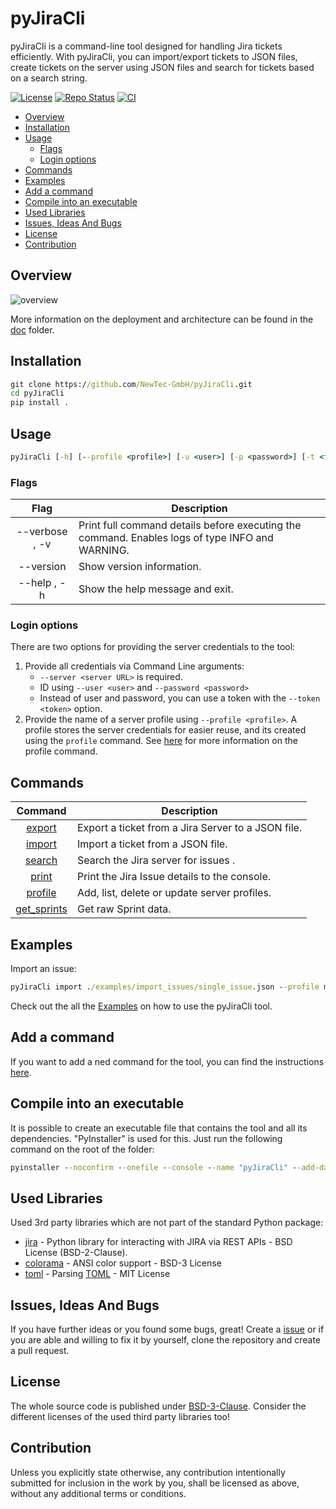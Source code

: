 # pyJiraCli <!-- omit in toc -->

pyJiraCli is a command-line tool designed for handling Jira tickets efficiently. With pyJiraCli, you can import/export tickets to JSON files, create tickets on the server using JSON files and search for tickets based on a search string.

[![License](https://img.shields.io/badge/license-bsd-3.svg)](https://choosealicense.com/licenses/bsd-3-clause/)
[![Repo Status](https://www.repostatus.org/badges/latest/active.svg)](https://www.repostatus.org/#active)
[![CI](https://github.com/NewTec-GmbH/pyJiraCli/actions/workflows/ci.yml/badge.svg)](https://github.com/NewTec-GmbH/pyJiraCli/actions/workflows/ci.yml)

- [Overview](#overview)
- [Installation](#installation)
- [Usage](#usage)
  - [Flags](#flags)
  - [Login options](#login-options)
- [Commands](#commands)
- [Examples](#examples)
- [Add a command](#add-a-command)
- [Compile into an executable](#compile-into-an-executable)
- [Used Libraries](#used-libraries)
- [Issues, Ideas And Bugs](#issues-ideas-and-bugs)
- [License](#license)
- [Contribution](#contribution)

## Overview

![overview](https://www.plantuml.com/plantuml/proxy?cache=no&src=https://raw.githubusercontent.com/NewTec-GmbH/pyJiraCli/main/doc/uml/context.puml)

More information on the deployment and architecture can be found in the [doc](./doc/README.md) folder.

## Installation

```cmd
git clone https://github.com/NewTec-GmbH/pyJiraCli.git
cd pyJiraCli
pip install .
```

## Usage

```cmd
pyJiraCli [-h] [--profile <profile>] [-u <user>] [-p <password>] [-t <token>] [-s <server URL>] [--version] [-v] {command} {command_options}
```

### Flags

| Flag           | Description                                                                                     |
| :-----------:  | ----------------------------------------------------------------------------------------------- |
| --verbose , -v | Print full command details before executing the command. Enables logs of type INFO and WARNING. |
| --version      | Show version information.                                                                       |
| --help , -h    | Show the help message and exit.                                                                 |

### Login options

There are two options for providing the server credentials to the tool:

1. Provide all credentials via Command Line arguments:
    - `--server <server URL>` is required.
    - ID using `--user <user>` and `--password <password>`
    - Instead of user and password, you can use a token with the `--token <token>` option.
2. Provide the name of a server profile using `--profile <profile>`. A profile stores the server credentials for easier reuse, and its created using the `profile` command. See [here](./doc/commands/profile.md) for more information on the profile command.

## Commands

| Command                                     | Description                                         |
| :-----------------------------------------: | --------------------------------------------------- |
|[export](./doc/commands/export.md)           | Export a ticket from a Jira Server to a JSON file.  |
|[import](./doc/commands/import.md)           | Import a ticket from a JSON file.                   |
|[search](./doc/commands/search.md)           | Search the Jira server for issues .                 |
|[print](./doc/commands/print.md)             | Print the Jira Issue details to the console.        |
|[profile](./doc/commands/profile.md)         | Add, list, delete or update server profiles.        |
|[get_sprints](./doc/commands/get_sprints.md) | Get raw Sprint data.                                |

## Examples

Import an issue:

```cmd
pyJiraCli import ./examples/import_issues/single_issue.json --profile my_profile
```

Check out the all the [Examples](./examples) on how to use the pyJiraCli tool.

## Add a command

If you want to add a ned command for the tool, you can find the instructions [here](./doc/add_command.md).

## Compile into an executable

It is possible to create an executable file that contains the tool and all its dependencies. "PyInstaller" is used for this.
Just run the following command on the root of the folder:

```cmd
pyinstaller --noconfirm --onefile --console --name "pyJiraCli" --add-data "./pyproject.toml;."  "./src/pyJiraCli/__main__.py"
```

## Used Libraries

Used 3rd party libraries which are not part of the standard Python package:

- [jira](https://pypi.org/project/jira/) - Python library for interacting with JIRA via REST APIs - BSD License (BSD-2-Clause).
- [colorama](https://github.com/tartley/colorama) - ANSI color support - BSD-3 License
- [toml](https://github.com/uiri/toml) - Parsing [TOML](https://en.wikipedia.org/wiki/TOML) - MIT License

## Issues, Ideas And Bugs

If you have further ideas or you found some bugs, great! Create a [issue](https://github.com/NewTec-GmbH/pyJiraCli/issues) or if you are able and willing to fix it by yourself, clone the repository and create a pull request.

## License

The whole source code is published under [BSD-3-Clause](https://github.com/NewTec-GmbH/pyJiraCli/blob/main/LICENSE).
Consider the different licenses of the used third party libraries too!

## Contribution

Unless you explicitly state otherwise, any contribution intentionally submitted for inclusion in the work by you, shall be licensed as above, without any additional terms or conditions.
